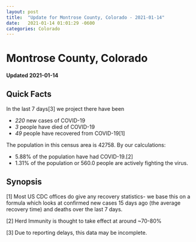 ```yaml
---
layout: post
title:  "Update for Montrose County, Colorado - 2021-01-14"
date:   2021-01-14 01:01:29 -0600
categories: Colorado
---
```


# Montrose County, Colorado
#### Updated 2021-01-14

## Quick Facts

In the last 7 days[3] we project there have been
- *220* new cases of COVID-19
- *3* people have died of COVID-19
- *49* people have recovered from COVID-19[1]

The population in this census area is 42758. By our calculations:
- 5.88% of the population have had COVID-19.[2]
- 1.31% of the population or 560.0 people are actively fighting the virus.

## Synopsis




[1] Most US CDC offices do give any recovery statistics- we base this on a formula which looks at confirmed new cases
15 days ago (the average recovery time) and deaths over the last 7 days.

[2] Herd Immunity is thought to take effect at around ~70-80%

[3] Due to reporting delays, this data may be incomplete.
 
    